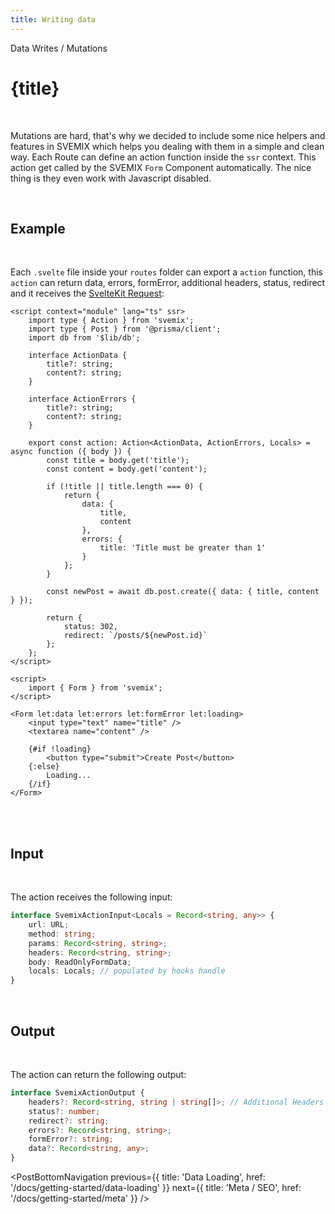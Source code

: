 ```yaml
---
title: Writing data
---
```


<script context="module">
	export const prerender = true;
</script>
<script>
	import PostBottomNavigation from "../../../components/PostBottomNavigation.svelte";
</script>

<p class="mb-4 leading-6 font-semibold text-sky-300">Data Writes / Mutations</p>

# {title}

<br>

Mutations are hard, that's why we decided to include some nice helpers and features in SVEMIX which helps you dealing with them in a simple and clean way.
Each Route can define an action function inside the `ssr` context. This action get called by the SVEMIX `Form` Component automatically. The nice thing is they even work with Javascript disabled.

<br>

<h2 id="example">Example</h2>

<br>

Each `.svelte` file inside your `routes` folder can export a `action` function, this `action` can return data, errors, formError, additional headers, status, redirect and it receives the [SvelteKit Request](https://kit.svelte.dev/docs#routing-endpoints):

```svelte
<script context="module" lang="ts" ssr>
	import type { Action } from 'svemix';
	import type { Post } from '@prisma/client';
	import db from '$lib/db';

	interface ActionData {
		title?: string;
		content?: string;
	}

	interface ActionErrors {
		title?: string;
		content?: string;
	}

	export const action: Action<ActionData, ActionErrors, Locals> = async function ({ body }) {
		const title = body.get('title');
		const content = body.get('content');

		if (!title || title.length === 0) {
			return {
				data: {
					title,
					content
				},
				errors: {
					title: 'Title must be greater than 1'
				}
			};
		}

		const newPost = await db.post.create({ data: { title, content } });

		return {
			status: 302,
			redirect: `/posts/${newPost.id}`
		};
	};
</script>

<script>
	import { Form } from 'svemix';
</script>

<Form let:data let:errors let:formError let:loading>
	<input type="text" name="title" />
	<textarea name="content" />

	{#if !loading}
		<button type="submit">Create Post</button>
	{:else}
		Loading...
	{/if}
</Form>
```

<br>

<br>

<h2 id="input">Input</h2>

<br>

The action receives the following input:

```ts
interface SvemixActionInput<Locals = Record<string, any>> {
	url: URL;
	method: string;
	params: Record<string, string>;
	headers: Record<string, string>;
	body: ReadOnlyFormData;
	locals: Locals; // populated by hooks handle
}
```

<br>

<h2 id="output">Output</h2>

<br>

The action can return the following output:

```ts
interface SvemixActionOutput {
	headers?: Record<string, string | string[]>; // Additional Headers
	status?: number;
	redirect?: string;
	errors?: Record<string, string>;
	formError?: string;
	data?: Record<string, any>;
}
```

<PostBottomNavigation
previous={{ title: 'Data Loading', href: '/docs/getting-started/data-loading' }}
next={{ title: 'Meta / SEO', href: '/docs/getting-started/meta'  }}
/>
